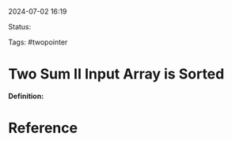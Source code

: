 2024-07-02 16:19

Status: 

Tags: #twopointer 

# Two Sum II Input Array is Sorted

**Definition:**
# Reference
